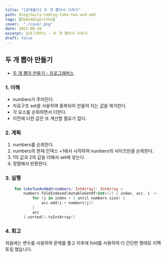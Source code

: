 ```yaml
---
title: "[문제풀이] 두 개 뽑아서 더하기"
path: blog/daily-coding-take-two-and-add
tags: [DSAndAlgorithm]
cover:  "./cover.png"
date: 2021-08-28
excerpt: 프로그래머스 - 두 개 뽑아서 더하기
draft: false
---
```



## 두 개 뽑아 만들기 
* [두 개 뽑아 만들기 - 프로그래머스](https://programmers.co.kr/learn/courses/30/lessons/68644?language=kotlin)

### 1. 이해 
- numbers가 주어진다. 
- 자료구조 set을 사용하여 중복되어 만들어 지는 값을 제거한다. 
- 각 요소를 순회하면서 더한다. 
- 이전에 더한 값은 또 계산할 필요가 없다. 


### 2. 계획

1. numbers를 순회한다.
2. numbers의 현재 인덱스 +1에서 시작하여 numbers의 사이즈만큼 순회한다.
3. 1의 값과 2의 값을 더해서 set에 넣는다. 
3. 정렬해서 반환한다.


### 3. 실행
```kotlin
    fun takeTwoAndAdd(numbers: IntArray): IntArray =
        numbers.foldIndexed(mutableSetOf<Int>()) { index, acc, i ->
            for (j in index + 1 until numbers.size) {
                acc.add(i + numbers[j])
            }
            acc
        }.sorted().toIntArray()
```

### 4. 회고 

처음에는 변수를 사용하여 문제를 풀고 이후에 fold를 사용하여 더 간단한 형태로 리팩토링 했습니다. 